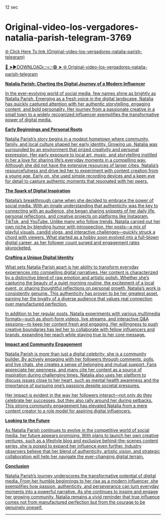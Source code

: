 12 sec

# Original-video-los-vergadores-natalia-parish-telegram-3769

<a href="https://qomlix.cfd/dsfvt746"> 🌐 Click Here To link (Original-video-los-vergadores-natalia-parish-telegram)

🔴 ➤►DOWNLOAD👉👉🟢 ➤  <a href="https://qomlix.cfd/dsfvt746"> 🌐 Original-video-los-vergadores-natalia-parish-telegram


**Natalia Parish: Charting the Digital Journey of a Modern Influencer**

In the ever-evolving world of social media, few names shine as brightly as Natalia Parish. Emerging as a fresh voice in the digital landscape, Natalia has quickly captured attention with her authentic storytelling, engaging content, and bold personality. Her journey from a passionate creative in a small town to a widely recognized influencer exemplifies the transformative power of digital media.

**Early Beginnings and Personal Roots**

Natalia Parish’s story begins in a modest hometown where community, family, and local culture shaped her early identity. Growing up, Natalia was surrounded by an environment that prized creativity and personal expression. Her early exposure to local art, music, and storytelling instilled in her a love for sharing life’s everyday moments in a compelling way. Although she did not have the extensive resources of larger cities, Natalia’s resourcefulness and drive led her to experiment with content creation from a young age. Early on, she used simple recording devices and a keen eye for detail to capture authentic moments that resonated with her peers.

**The Spark of Digital Inspiration**

Natalia’s breakthrough came when she decided to embrace the power of social media. With an innate understanding that authenticity was the key to connecting with an audience, she began sharing snippets of her daily life, personal reflections, and creative projects on platforms like Instagram, TikTok, and YouTube. Unlike many who follow trends, Natalia carved out her own niche by blending humor with introspection. Her posts—a mix of playful visuals, candid vlogs, and interactive challenges—quickly struck a chord with viewers. What started as a hobby soon evolved into a full-blown digital career, as her follower count surged and engagement rates skyrocketed.

**Crafting a Unique Digital Identity**

What sets Natalia Parish apart is her ability to transform everyday experiences into compelling digital narratives. Her content is characterized by a distinctive blend of raw emotion and artistic polish. Whether she’s capturing the beauty of a quiet morning routine, the excitement of a local event, or sharing thoughtful reflections on personal growth, Natalia’s work is consistently genuine. This authenticity has proven to be her greatest asset, earning her the loyalty of a diverse audience that values real connection over manufactured perfection.

In addition to her regular posts, Natalia experiments with various multimedia formats—such as short-form videos, live streams, and interactive Q&A sessions—to keep her content fresh and engaging. Her willingness to push creative boundaries has led her to collaborate with fellow influencers and brands, expanding her reach while staying true to her core message.

**Impact and Community Engagement**

Natalia Parish is more than just a digital celebrity; she is a community builder. By actively engaging with her followers through comments, polls, and live chats, she creates a sense of belonging and mutual support. Fans appreciate her openness, and many cite her content as a source of inspiration during challenging times. Natalia also uses her platform to discuss issues close to her heart, such as mental health awareness and the importance of pursuing one’s passions despite societal pressures.

Her impact is evident in the way her followers interact—not only do they celebrate her successes, but they also rally around her during setbacks. This strong community engagement has elevated Natalia from a mere content creator to a role model for aspiring digital influencers.

**Looking to the Future**

As Natalia Parish continues to evolve in the competitive world of social media, her future appears promising. With plans to launch her own creative ventures, such as a lifestyle blog and exclusive behind-the-scenes content series, she is poised to expand her influence even further. Industry observers believe that her blend of authenticity, artistic vision, and strategic collaboration will help her navigate the ever-changing digital terrain.

**Conclusion**

Natalia Parish’s journey underscores the transformative potential of digital media. From her humble beginnings to her rise as a modern influencer, she exemplifies how passion, authenticity, and perseverance can turn everyday moments into a powerful narrative. As she continues to inspire and engage her growing community, Natalia remains a vivid reminder that true influence comes not from manufactured perfection but from the courage to be genuinely oneself.

---
